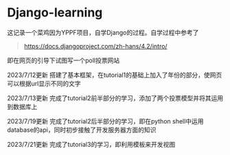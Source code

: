# Django-learning
这记录一个菜鸡因为YPPF项目，自学Django的过程。自学过程中参考了
> https://docs.djangoproject.com/zh-hans/4.2/intro/

即在网页的引导下试图写一个poll投票网站

2023/7/12更新 搭建了基本框架，在tutorial1的基础上加入了年份的部分，使网页可以根据url显示不同的文字

2023/7/13更新 完成了tutorial2前半部分的学习，添加了两个投票模型并将其运用到数据库上

2023/7/19更新 完成了tutorial2后半部分的学习，即在python shell中运用database的api，同时初步接触了开发服务器方面的知识

2023/7/21更新 完成了tutorial3的学习，即利用模板来开发视图